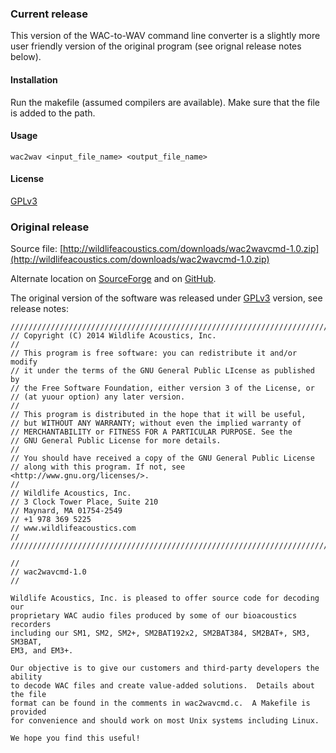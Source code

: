 
### Current release

This version of the WAC-to-WAV command line converter
is a slightly more user friendly version of the
original program (see orignal release notes below).

#### Installation

Run the makefile (assumed compilers are available).
Make sure that the file is added to the path.

#### Usage

```
wac2wav <input_file_name> <output_file_name>
```

#### License

[GPLv3](http://www.gnu.org/licenses/gpl-3.0.html)

### Original release

Source file: [http://wildlifeacoustics.com/downloads/wac2wavcmd-1.0.zip](http://wildlifeacoustics.com/downloads/wac2wavcmd-1.0.zip)

Alternate location on [SourceForge](https://sourceforge.net/projects/wac2wavcmd/files/) and on [GitHub](https://github.com/ljvillanueva/pumilio-extras/blob/master/wac2wav/install_wac2wav.sh).

The original version of the software was released under [GPLv3](http://www.gnu.org/licenses/gpl-3.0.html) version, see release notes:

```
//////////////////////////////////////////////////////////////////////////////
// Copyright (C) 2014 Wildlife Acoustics, Inc.
//
// This program is free software: you can redistribute it and/or modify
// it under the terms of the GNU General Public LIcense as published by
// the Free Software Foundation, either version 3 of the License, or
// (at yuour option) any later version.
//
// This program is distributed in the hope that it will be useful,
// but WITHOUT ANY WARRANTY; without even the implied warranty of
// MERCHANTABILITY or FITNESS FOR A PARTICULAR PURPOSE. See the
// GNU General Public License for more details.
//
// You should have received a copy of the GNU General Public License
// along with this program. If not, see <http://www.gnu.org/licenses/>.
//
// Wildlife Acoustics, Inc.
// 3 Clock Tower Place, Suite 210
// Maynard, MA 01754-2549
// +1 978 369 5225
// www.wildlifeacoustics.com
//
//////////////////////////////////////////////////////////////////////////////

//
// wac2wavcmd-1.0
//

Wildlife Acoustics, Inc. is pleased to offer source code for decoding our
proprietary WAC audio files produced by some of our bioacoustics recorders
including our SM1, SM2, SM2+, SM2BAT192x2, SM2BAT384, SM2BAT+, SM3, SM3BAT,
EM3, and EM3+.

Our objective is to give our customers and third-party developers the ability
to decode WAC files and create value-added solutions.  Details about the file
format can be found in the comments in wac2wavcmd.c.  A Makefile is provided
for convenience and should work on most Unix systems including Linux.

We hope you find this useful!
```

